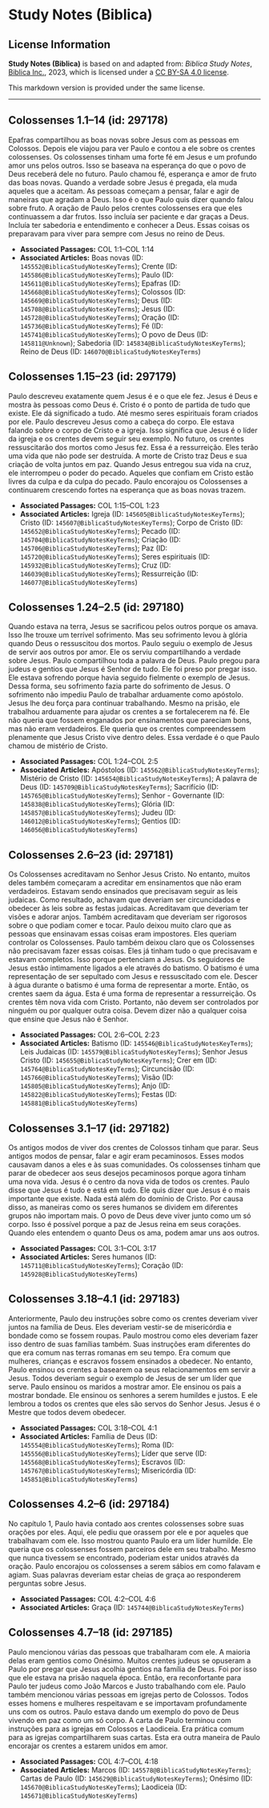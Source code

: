 # Study Notes (Biblica)

## License Information

**Study Notes (Biblica)** is based on and adapted from: _Biblica Study Notes_, [Biblica Inc.](https://www.biblica.com/), 2023, which is licensed under a [CC BY-SA 4.0 license](https://creativecommons.org/licenses/by-sa/4.0/legalcode.en).

This markdown version is provided under the same license.



--------------------------------

## Colossenses 1.1–14 (id: 297178)

Epafras compartilhou as boas novas sobre Jesus com as pessoas em Colossos. Depois ele viajou para ver Paulo e contou a ele sobre os crentes colossenses. Os colossenses tinham uma forte fé em Jesus e um profundo amor uns pelos outros. Isso se baseava na esperança do que o povo de Deus receberá dele no futuro. Paulo chamou fé, esperança e amor de fruto das boas novas. Quando a verdade sobre Jesus é pregada, ela muda aqueles que a aceitam. As pessoas começam a pensar, falar e agir de maneiras que agradam a Deus. Isso é o que Paulo quis dizer quando falou sobre fruto. A oração de Paulo pelos crentes colossenses era que eles continuassem a dar frutos. Isso incluía ser paciente e dar graças a Deus. Incluía ter sabedoria e entendimento e conhecer a Deus. Essas coisas os preparavam para viver para sempre com Jesus no reino de Deus.

* **Associated Passages:** COL 1:1–COL 1:14
* **Associated Articles:** Boas novas (ID: `145552@BiblicaStudyNotesKeyTerms`); Crente (ID: `145586@BiblicaStudyNotesKeyTerms`); Paulo (ID: `145611@BiblicaStudyNotesKeyTerms`); Epafras (ID: `145668@BiblicaStudyNotesKeyTerms`); Colossos (ID: `145669@BiblicaStudyNotesKeyTerms`); Deus (ID: `145708@BiblicaStudyNotesKeyTerms`); Jesus (ID: `145728@BiblicaStudyNotesKeyTerms`); Oração (ID: `145736@BiblicaStudyNotesKeyTerms`); Fé (ID: `145741@BiblicaStudyNotesKeyTerms`); O povo de Deus (ID: `145811@Unknown`); Sabedoria (ID: `145834@BiblicaStudyNotesKeyTerms`); Reino de Deus (ID: `146070@BiblicaStudyNotesKeyTerms`)

## Colossenses 1.15–23 (id: 297179)

Paulo descreveu exatamente quem Jesus é e o que ele fez. Jesus é Deus e mostra às pessoas como Deus é. Cristo é o ponto de partida de tudo que existe. Ele dá significado a tudo. Até mesmo seres espirituais foram criados por ele. Paulo descreveu Jesus como a cabeça do corpo. Ele estava falando sobre o corpo de Cristo e a igreja. Isso significa que Jesus é o líder da igreja e os crentes devem seguir seu exemplo. No futuro, os crentes ressuscitarão dos mortos como Jesus fez. Essa é a ressurreição. Eles terão uma vida que não pode ser destruída. A morte de Cristo traz Deus e sua criação de volta juntos em paz. Quando Jesus entregou sua vida na cruz, ele interrompeu o poder do pecado. Aqueles que confiam em Cristo estão livres da culpa e da culpa do pecado. Paulo encorajou os Colossenses a continuarem crescendo fortes na esperança que as boas novas trazem.

* **Associated Passages:** COL 1:15–COL 1:23
* **Associated Articles:** Igreja (ID: `145605@BiblicaStudyNotesKeyTerms`); Cristo (ID: `145607@BiblicaStudyNotesKeyTerms`); Corpo de Cristo (ID: `145652@BiblicaStudyNotesKeyTerms`); Pecado (ID: `145704@BiblicaStudyNotesKeyTerms`); Criação (ID: `145706@BiblicaStudyNotesKeyTerms`); Paz (ID: `145720@BiblicaStudyNotesKeyTerms`); Seres espirituais (ID: `145932@BiblicaStudyNotesKeyTerms`); Cruz (ID: `146039@BiblicaStudyNotesKeyTerms`); Ressurreição (ID: `146077@BiblicaStudyNotesKeyTerms`)

## Colossenses 1.24–2.5 (id: 297180)

Quando estava na terra, Jesus se sacrificou pelos outros porque os amava. Isso lhe trouxe um terrível sofrimento. Mas seu sofrimento levou à glória quando Deus o ressuscitou dos mortos. Paulo seguiu o exemplo de Jesus de servir aos outros por amor. Ele os serviu compartilhando a verdade sobre Jesus. Paulo compartilhou toda a palavra de Deus. Paulo pregou para judeus e gentios que Jesus é Senhor de tudo. Ele foi preso por pregar isso. Ele estava sofrendo porque havia seguido fielmente o exemplo de Jesus. Dessa forma, seu sofrimento fazia parte do sofrimento de Jesus. O sofrimento não impediu Paulo de trabalhar arduamente como apóstolo. Jesus lhe deu força para continuar trabalhando. Mesmo na prisão, ele trabalhou arduamente para ajudar os crentes a se fortalecerem na fé. Ele não queria que fossem enganados por ensinamentos que pareciam bons, mas não eram verdadeiros. Ele queria que os crentes compreendessem plenamente que Jesus Cristo vive dentro deles. Essa verdade é o que Paulo chamou de mistério de Cristo.

* **Associated Passages:** COL 1:24–COL 2:5
* **Associated Articles:** Apóstolos (ID: `145562@BiblicaStudyNotesKeyTerms`); Mistério de Cristo (ID: `145654@BiblicaStudyNotesKeyTerms`); A palavra de Deus (ID: `145709@BiblicaStudyNotesKeyTerms`); Sacrifício (ID: `145765@BiblicaStudyNotesKeyTerms`); Senhor - Governante (ID: `145838@BiblicaStudyNotesKeyTerms`); Glória (ID: `145857@BiblicaStudyNotesKeyTerms`); Judeu (ID: `146012@BiblicaStudyNotesKeyTerms`); Gentios (ID: `146056@BiblicaStudyNotesKeyTerms`)

## Colossenses 2.6–23 (id: 297181)

Os Colossenses acreditavam no Senhor Jesus Cristo. No entanto, muitos deles também começaram a acreditar em ensinamentos que não eram verdadeiros. Estavam sendo ensinados que precisavam seguir as leis judaicas. Como resultado, achavam que deveriam ser circuncidados e obedecer às leis sobre as festas judaicas. Acreditavam que deveriam ter visões e adorar anjos. Também acreditavam que deveriam ser rigorosos sobre o que podiam comer e tocar. Paulo deixou muito claro que as pessoas que ensinavam essas coisas eram impostores. Eles queriam controlar os Colossenses. Paulo também deixou claro que os Colossenses não precisavam fazer essas coisas. Eles já tinham tudo o que precisavam e estavam completos. Isso porque pertenciam a Jesus. Os seguidores de Jesus estão intimamente ligados a ele através do batismo. O batismo é uma representação de ser sepultado com Jesus e ressuscitado com ele. Descer à água durante o batismo é uma forma de representar a morte. Então, os crentes saem da água. Esta é uma forma de representar a ressurreição. Os crentes têm nova vida com Cristo. Portanto, não devem ser controlados por ninguém ou por qualquer outra coisa. Devem dizer não a qualquer coisa que ensine que Jesus não é Senhor.

* **Associated Passages:** COL 2:6–COL 2:23
* **Associated Articles:** Batismo (ID: `145546@BiblicaStudyNotesKeyTerms`); Leis Judaicas (ID: `145579@BiblicaStudyNotesKeyTerms`); Senhor Jesus Cristo (ID: `145655@BiblicaStudyNotesKeyTerms`); Crer em (ID: `145764@BiblicaStudyNotesKeyTerms`); Circuncisão (ID: `145766@BiblicaStudyNotesKeyTerms`); Visão (ID: `145805@BiblicaStudyNotesKeyTerms`); Anjo (ID: `145822@BiblicaStudyNotesKeyTerms`); Festas (ID: `145881@BiblicaStudyNotesKeyTerms`)

## Colossenses 3.1–17 (id: 297182)

Os antigos modos de viver dos crentes de Colossos tinham que parar. Seus antigos modos de pensar, falar e agir eram pecaminosos. Esses modos causavam danos a eles e às suas comunidades. Os colossenses tinham que parar de obedecer aos seus desejos pecaminosos porque agora tinham uma nova vida. Jesus é o centro da nova vida de todos os crentes. Paulo disse que Jesus é tudo e está em tudo. Ele quis dizer que Jesus é o mais importante que existe. Nada está além do domínio de Cristo. Por causa disso, as maneiras como os seres humanos se dividem em diferentes grupos não importam mais. O povo de Deus deve viver junto como um só corpo. Isso é possível porque a paz de Jesus reina em seus corações. Quando eles entendem o quanto Deus os ama, podem amar uns aos outros.

* **Associated Passages:** COL 3:1–COL 3:17
* **Associated Articles:** Seres humanos (ID: `145711@BiblicaStudyNotesKeyTerms`); Coração (ID: `145928@BiblicaStudyNotesKeyTerms`)

## Colossenses 3.18–4.1 (id: 297183)

Anteriormente, Paulo deu instruções sobre como os crentes deveriam viver juntos na família de Deus. Eles deveriam vestir\-se de misericórdia e bondade como se fossem roupas. Paulo mostrou como eles deveriam fazer isso dentro de suas famílias também. Suas instruções eram diferentes do que era comum nas terras romanas em seu tempo. Era comum que mulheres, crianças e escravos fossem ensinados a obedecer. No entanto, Paulo ensinou os crentes a basearem oa seus relacionamentos em servir a Jesus. Todos deveriam seguir o exemplo de Jesus de ser um líder que serve. Paulo ensinou os maridos a mostrar amor. Ele ensinou os pais a mostrar bondade. Ele ensinou os senhores a serem humildes e justos. E ele lembrou a todos os crentes que eles são servos do Senhor Jesus. Jesus é o Mestre que todos devem obedecer.

* **Associated Passages:** COL 3:18–COL 4:1
* **Associated Articles:** Família de Deus (ID: `145554@BiblicaStudyNotesKeyTerms`); Roma (ID: `145556@BiblicaStudyNotesKeyTerms`); Líder que serve (ID: `145568@BiblicaStudyNotesKeyTerms`); Escravos (ID: `145767@BiblicaStudyNotesKeyTerms`); Misericórdia (ID: `145851@BiblicaStudyNotesKeyTerms`)

## Colossenses 4.2–6 (id: 297184)

No capítulo 1, Paulo havia contado aos crentes colossenses sobre suas orações por eles. Aqui, ele pediu que orassem por ele e por aqueles que trabalhavam com ele. Isso mostrou quanto Paulo era um líder humilde. Ele queria que os colossenses fossem parceiros dele em seu trabalho. Mesmo que nunca tivessem se encontrado, poderiam estar unidos através da oração. Paulo encorajou os colossenses a serem sábios em como falavam e agiam. Suas palavras deveriam estar cheias de graça ao responderem perguntas sobre Jesus.

* **Associated Passages:** COL 4:2–COL 4:6
* **Associated Articles:** Graça (ID: `145744@BiblicaStudyNotesKeyTerms`)

## Colossenses 4.7–18 (id: 297185)

Paulo mencionou várias das pessoas que trabalharam com ele. A maioria delas eram gentios como Onésimo. Muitos crentes judeus se opuseram a Paulo por pregar que Jesus acolhia gentios na família de Deus. Foi por isso que ele estava na prisão naquela época. Então, era reconfortante para Paulo ter judeus como João Marcos e Justo trabalhando com ele. Paulo também mencionou várias pessoas em igrejas perto de Colossos. Todos esses homens e mulheres respeitavam e se importavam profundamente uns com os outros. Paulo estava dando um exemplo do povo de Deus vivendo em paz como um só corpo. A carta de Paulo terminou com instruções para as igrejas em Colossos e Laodiceia. Era prática comum para as igrejas compartilharem suas cartas. Esta era outra maneira de Paulo encorajar os crentes a estarem unidos em amor.

* **Associated Passages:** COL 4:7–COL 4:18
* **Associated Articles:** Marcos (ID: `145578@BiblicaStudyNotesKeyTerms`); Cartas de Paulo (ID: `145629@BiblicaStudyNotesKeyTerms`); Onésimo (ID: `145670@BiblicaStudyNotesKeyTerms`); Laodiceia (ID: `145671@BiblicaStudyNotesKeyTerms`)

